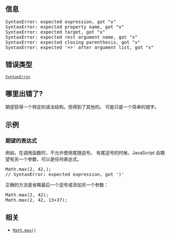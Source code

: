 ## 信息

<pre class="syntaxbox">SyntaxError: expected expression, got "x"
SyntaxError: expected property name, got "x" 
SyntaxError: expected target, got "x"
SyntaxError: expected rest argument name, got "x"
SyntaxError: expected closing parenthesis, got "x"
SyntaxError: expected '=>' after argument list, got "x"
</pre>

## 错误类型

[`SyntaxError`](/zh-CN/docs/Web/JavaScript/Reference/Global_Objects/SyntaxError "SyntaxError 对象代表尝试解析语法上不合法的代码的错误.")

## 哪里出错了?

期望获得一个特定的语法结构，但得到了其他的。 可能只是一个简单的错字。

## 示例

### 期望的表达式

例如，在调用函数时，不允许使用尾随逗号。 有尾逗号的时候，JavaScript 会期望有另一个参数，可以是任何表达式。

<pre class="brush: js example-bad">Math.max(2, 42,);
// SyntaxError: expected expression, got ')'
</pre>

正确的方法是省略最后一个逗号或添加另一个参数：

<pre class="brush: js example-good">Math.max(2, 42);
Math.max(2, 42, 13+37);
</pre>

## 相关

*   [`Math.max()`](/zh-CN/docs/Web/JavaScript/Reference/Global_Objects/Math/max "Math.max() 函数返回一组数中的最大值。")